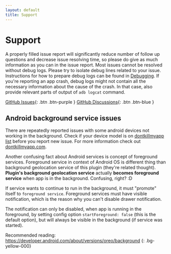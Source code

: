 ```yaml
---
layout: default
title: Support
---
```


# Support

A properly filled issue report will significantly reduce number of follow up questions and decrease issue resolving time, so please do give as much information as you can in the issue report.
Most issues cannot be resolved without debug logs. Please try to isolate debug lines related to your issue.
Instructions for how to prepare debug logs can be found in [Debugging](debugging).
If you're reporting an app crash, debug logs might not contain all the necessary information about the cause of the crash.
In that case, also provide relevant parts of output of `adb logcat` command.

[GitHub Issues](https://github.com/HaylLtd/cordova-background-geolocation-plugin/issues){: .btn .btn-purple }
[GitHub Discussions](https://github.com/HaylLtd/cordova-background-geolocation-plugin/discussions){: .btn .btn-blue }

## Android background service issues

There are repeatedly reported issues with some android devices not working in the background. Check if your device model is on  [dontkillmyapp list](https://dontkillmyapp.com) before you report new issue. For more information check out [dontkillmyapp.com](https://dontkillmyapp.com/problem).

Another confusing fact about Android services is concept of foreground services. Foreground service in context of Android OS is different thing than background geolocation service of this plugin (they're related thought). **Plugin's background geolocation service** actually **becomes foreground service** when app is in the background. Confusing, right? :D

If service wants to continue to run in the background, it must "promote" itself to `foreground service`. Foreground services must have visible notification, which is the reason why you can't disable drawer notification.

The notification can only be disabled, when app is running in the foreground, by setting config option `startForeground: false` (this is the default option), but will always be visible in the background (if service was started).

Recommended reading: <https://developer.android.com/about/versions/oreo/background>
{: .bg-yellow-000}
